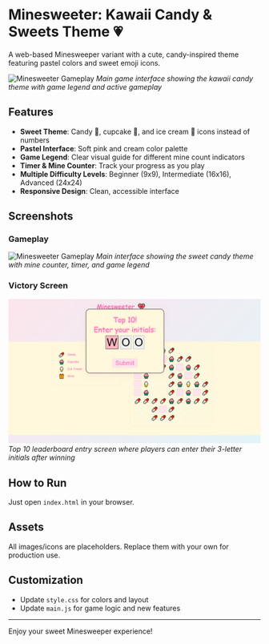 # Minesweeter: Kawaii Candy & Sweets Theme 💗

A web-based Minesweeper variant with a cute, candy-inspired theme featuring pastel colors and sweet emoji icons.

![Minesweeter Gameplay](screenshots/gameplay.png)
*Main game interface showing the kawaii candy theme with game legend and active gameplay*

## Features
- **Sweet Theme**: Candy 🍬, cupcake 🧁, and ice cream 🍦 icons instead of numbers
- **Pastel Interface**: Soft pink and cream color palette
- **Game Legend**: Clear visual guide for different mine count indicators
- **Timer & Mine Counter**: Track your progress as you play
- **Multiple Difficulty Levels**: Beginner (9x9), Intermediate (16x16), Advanced (24x24)
- **Responsive Design**: Clean, accessible interface

## Screenshots

### Gameplay
![Minesweeter Gameplay](screenshots/gameplay.png)
*Main interface showing the sweet candy theme with mine counter, timer, and game legend*

### Victory Screen
![Victory Celebration](screenshots/victory.png)
*Top 10 leaderboard entry screen where players can enter their 3-letter initials after winning*

## How to Run
Just open `index.html` in your browser.

## Assets
All images/icons are placeholders. Replace them with your own for production use.

## Customization
- Update `style.css` for colors and layout
- Update `main.js` for game logic and new features

---

Enjoy your sweet Minesweeper experience!
